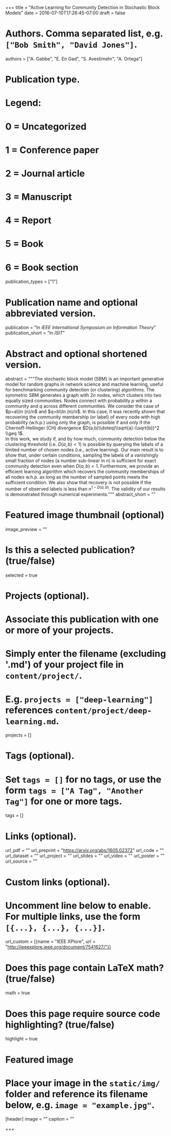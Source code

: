 +++
title = "Active Learning for Community Detection in Stochastic Block Models"
date = 2016-07-10T17:26:45-07:00
draft = false

# Authors. Comma separated list, e.g. `["Bob Smith", "David Jones"]`.
authors = ["A. Gabbe", "E. En Gad", "S. Avestimehr",  "A. Ortega"]

# Publication type.
# Legend:
# 0 = Uncategorized
# 1 = Conference paper
# 2 = Journal article
# 3 = Manuscript
# 4 = Report
# 5 = Book
# 6 = Book section
publication_types = ["1"]

# Publication name and optional abbreviated version.
publication = "In *IEEE International Symposium on Information Theory*"
publication_short = "In *ISIT*"

# Abstract and optional shortened version.
abstract = """The stochastic block model (SBM) is an important generative model for random graphs in network science and machine learning, useful for benchmarking community detection (or clustering) algorithms. The symmetric SBM generates a graph with $2n$ nodes, which clusters into two equally sized communities. Nodes connect with probability $p$ within a community and $q$ across different communities. We consider the case of $p=a\\ln (n)/n$ and $q=b\\ln (n)/n$. In this case, it was recently shown that recovering the community membership (or label) of every node with high probability (w.h.p.) using only the graph, is possible if and only if the Chernoff-Hellinger (CH) divergence $D(a,b)\\doteq(\\sqrt{a}-\\sqrt{b})^2 \\geq 1$. <br>In this work, we study if, and by how much, community detection below the clustering threshold (i.e. $D(a,b)<1$) is possible by querying the labels of a limited number of chosen nodes (i.e., active learning). Our main result is to show that, under certain conditions, sampling the labels of a vanishingly small fraction of nodes (a number sub-linear in $n$) is sufficient for exact community detection even when $D(a,b)<1$. Furthermore, we provide an efficient learning algorithm which recovers the community memberships of all nodes w.h.p. as long as the number of sampled points meets the sufficient condition. We also show that recovery is not possible if the number of observed labels is less than $n^{1-D(a,b)}$. The validity of our results is demonstrated through numerical experiments."""
abstract_short = ""

# Featured image thumbnail (optional)
image_preview = ""

# Is this a selected publication? (true/false)
selected = true

# Projects (optional).
#   Associate this publication with one or more of your projects.
#   Simply enter the filename (excluding '.md') of your project file in `content/project/`.
#   E.g. `projects = ["deep-learning"]` references `content/project/deep-learning.md`.
projects = []

# Tags (optional).
#   Set `tags = []` for no tags, or use the form `tags = ["A Tag", "Another Tag"]` for one or more tags.
tags = []

# Links (optional).
url_pdf = ""
url_preprint = "https://arxiv.org/abs/1605.02372"
url_code = ""
url_dataset = ""
url_project = ""
url_slides = ""
url_video = ""
url_poster = ""
url_source = ""

# Custom links (optional).
#   Uncomment line below to enable. For multiple links, use the form `[{...}, {...}, {...}]`.
url_custom  = [{name = "IEEE XPlore", url = "http://ieeexplore.ieee.org/document/7541627/"}]

# Does this page contain LaTeX math? (true/false)
math = true

# Does this page require source code highlighting? (true/false)
highlight = true

# Featured image
# Place your image in the `static/img/` folder and reference its filename below, e.g. `image = "example.jpg"`.
[header]
image = ""
caption = ""

+++
